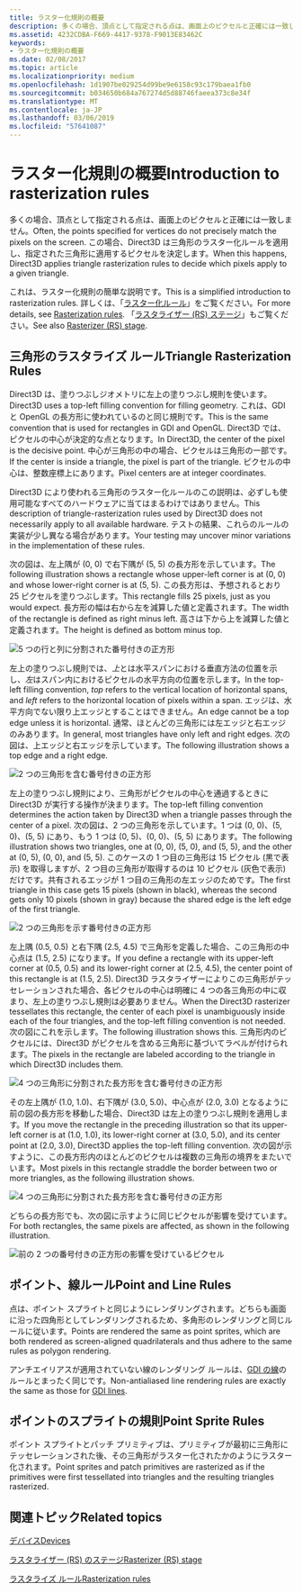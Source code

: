 ```yaml
---
title: ラスター化規則の概要
description: 多くの場合、頂点として指定される点は、画面上のピクセルと正確には一致しません。 この場合、Direct3D は三角形のラスター化ルールを適用し、指定された三角形に適用するピクセルを決定します。
ms.assetid: 4232CDBA-F669-4417-9378-F9013E83462C
keywords:
- ラスター化規則の概要
ms.date: 02/08/2017
ms.topic: article
ms.localizationpriority: medium
ms.openlocfilehash: 1d1907be029254d99be9e6158c93c179baea1fb0
ms.sourcegitcommit: b034650b684a767274d5d88746faeea373c8e34f
ms.translationtype: MT
ms.contentlocale: ja-JP
ms.lasthandoff: 03/06/2019
ms.locfileid: "57641087"
---
```

# <a name="introduction-to-rasterization-rules"></a><span data-ttu-id="3f498-105">ラスター化規則の概要</span><span class="sxs-lookup"><span data-stu-id="3f498-105">Introduction to rasterization rules</span></span>


<span data-ttu-id="3f498-106">多くの場合、頂点として指定される点は、画面上のピクセルと正確には一致しません。</span><span class="sxs-lookup"><span data-stu-id="3f498-106">Often, the points specified for vertices do not precisely match the pixels on the screen.</span></span> <span data-ttu-id="3f498-107">この場合、Direct3D は三角形のラスター化ルールを適用し、指定された三角形に適用するピクセルを決定します。</span><span class="sxs-lookup"><span data-stu-id="3f498-107">When this happens, Direct3D applies triangle rasterization rules to decide which pixels apply to a given triangle.</span></span>

<span data-ttu-id="3f498-108">これは、ラスター化規則の簡単な説明です。</span><span class="sxs-lookup"><span data-stu-id="3f498-108">This is a simplified introduction to rasterization rules.</span></span> <span data-ttu-id="3f498-109">詳しくは、「[ラスター化ルール](rasterization-rules.md)」をご覧ください。</span><span class="sxs-lookup"><span data-stu-id="3f498-109">For more details, see [Rasterization rules](rasterization-rules.md).</span></span> <span data-ttu-id="3f498-110">「[ラスタライザー (RS) ステージ](rasterizer-stage--rs-.md)」もご覧ください。</span><span class="sxs-lookup"><span data-stu-id="3f498-110">See also [Rasterizer (RS) stage](rasterizer-stage--rs-.md).</span></span>

## <a name="span-idtrianglerasterizationrulesspanspan-idtrianglerasterizationrulesspanspan-idtrianglerasterizationrulesspantriangle-rasterization-rules"></a><span data-ttu-id="3f498-111"><span id="Triangle_Rasterization_Rules"></span><span id="triangle_rasterization_rules"></span><span id="TRIANGLE_RASTERIZATION_RULES"></span>三角形のラスタライズ ルール</span><span class="sxs-lookup"><span data-stu-id="3f498-111"><span id="Triangle_Rasterization_Rules"></span><span id="triangle_rasterization_rules"></span><span id="TRIANGLE_RASTERIZATION_RULES"></span>Triangle Rasterization Rules</span></span>


<span data-ttu-id="3f498-112">Direct3D は、塗りつぶしジオメトリに左上の塗りつぶし規則を使います。</span><span class="sxs-lookup"><span data-stu-id="3f498-112">Direct3D uses a top-left filling convention for filling geometry.</span></span> <span data-ttu-id="3f498-113">これは、GDI と OpenGL の長方形に使われているのと同じ規則です。</span><span class="sxs-lookup"><span data-stu-id="3f498-113">This is the same convention that is used for rectangles in GDI and OpenGL.</span></span> <span data-ttu-id="3f498-114">Direct3D では、ピクセルの中心が決定的な点となります。</span><span class="sxs-lookup"><span data-stu-id="3f498-114">In Direct3D, the center of the pixel is the decisive point.</span></span> <span data-ttu-id="3f498-115">中心が三角形の中の場合、ピクセルは三角形の一部です。</span><span class="sxs-lookup"><span data-stu-id="3f498-115">If the center is inside a triangle, the pixel is part of the triangle.</span></span> <span data-ttu-id="3f498-116">ピクセルの中心は、整数座標上にあります。</span><span class="sxs-lookup"><span data-stu-id="3f498-116">Pixel centers are at integer coordinates.</span></span>

<span data-ttu-id="3f498-117">Direct3D により使われる三角形のラスター化ルールのこの説明は、必ずしも使用可能なすべてのハードウェアに当てはまるわけではありません。</span><span class="sxs-lookup"><span data-stu-id="3f498-117">This description of triangle-rasterization rules used by Direct3D does not necessarily apply to all available hardware.</span></span> <span data-ttu-id="3f498-118">テストの結果、これらのルールの実装が少し異なる場合があります。</span><span class="sxs-lookup"><span data-stu-id="3f498-118">Your testing may uncover minor variations in the implementation of these rules.</span></span>

<span data-ttu-id="3f498-119">次の図は、左上隅が (0, 0) で右下隅が (5, 5) の長方形を示しています。</span><span class="sxs-lookup"><span data-stu-id="3f498-119">The following illustration shows a rectangle whose upper-left corner is at (0, 0) and whose lower-right corner is at (5, 5).</span></span> <span data-ttu-id="3f498-120">この長方形は、予想されるとおり 25 ピクセルを塗りつぶします。</span><span class="sxs-lookup"><span data-stu-id="3f498-120">This rectangle fills 25 pixels, just as you would expect.</span></span> <span data-ttu-id="3f498-121">長方形の幅は右から左を減算した値と定義されます。</span><span class="sxs-lookup"><span data-stu-id="3f498-121">The width of the rectangle is defined as right minus left.</span></span> <span data-ttu-id="3f498-122">高さは下から上を減算した値と定義されます。</span><span class="sxs-lookup"><span data-stu-id="3f498-122">The height is defined as bottom minus top.</span></span>

![5 つの行と列に分割された番号付きの正方形](images/pixmap.png)

<span data-ttu-id="3f498-124">左上の塗りつぶし規則では、*上*とは水平スパンにおける垂直方法の位置を示し、*左*はスパン内におけるピクセルの水平方向の位置を示します。</span><span class="sxs-lookup"><span data-stu-id="3f498-124">In the top-left filling convention, *top* refers to the vertical location of horizontal spans, and *left* refers to the horizontal location of pixels within a span.</span></span> <span data-ttu-id="3f498-125">エッジは、水平方向でない限り上エッジとすることはできません。</span><span class="sxs-lookup"><span data-stu-id="3f498-125">An edge cannot be a top edge unless it is horizontal.</span></span> <span data-ttu-id="3f498-126">通常、ほとんどの三角形には左エッジと右エッジのみあります。</span><span class="sxs-lookup"><span data-stu-id="3f498-126">In general, most triangles have only left and right edges.</span></span> <span data-ttu-id="3f498-127">次の図は、上エッジと右エッジを示しています。</span><span class="sxs-lookup"><span data-stu-id="3f498-127">The following illustration shows a top edge and a right edge.</span></span>

![2 つの三角形を含む番号付きの正方形](images/triedge.png)

<span data-ttu-id="3f498-129">左上の塗りつぶし規則により、三角形がピクセルの中心を通過するときに Direct3D が実行する操作が決まります。</span><span class="sxs-lookup"><span data-stu-id="3f498-129">The top-left filling convention determines the action taken by Direct3D when a triangle passes through the center of a pixel.</span></span> <span data-ttu-id="3f498-130">次の図は、2 つの三角形を示しています。1 つは (0, 0)、(5, 0)、(5, 5) にあり、もう 1 つは (0, 5)、(0, 0)、(5, 5) にあります。</span><span class="sxs-lookup"><span data-stu-id="3f498-130">The following illustration shows two triangles, one at (0, 0), (5, 0), and (5, 5), and the other at (0, 5), (0, 0), and (5, 5).</span></span> <span data-ttu-id="3f498-131">このケースの 1 つ目の三角形は 15 ピクセル (黒で表示) を取得しますが、2 つ目の三角形が取得するのは 10 ピクセル (灰色で表示) だけです。共有されるエッジが 1 つ目の三角形の左エッジのためです。</span><span class="sxs-lookup"><span data-stu-id="3f498-131">The first triangle in this case gets 15 pixels (shown in black), whereas the second gets only 10 pixels (shown in gray) because the shared edge is the left edge of the first triangle.</span></span>

![2 つの三角形を示す番号付きの正方形](images/twotris.png)

<span data-ttu-id="3f498-133">左上隅 (0.5, 0.5) と右下隅 (2.5, 4.5) で三角形を定義した場合、この三角形の中心点は (1.5, 2.5) になります。</span><span class="sxs-lookup"><span data-stu-id="3f498-133">If you define a rectangle with its upper-left corner at (0.5, 0.5) and its lower-right corner at (2.5, 4.5), the center point of this rectangle is at (1.5, 2.5).</span></span> <span data-ttu-id="3f498-134">Direct3D ラスタライザーによりこの三角形がテッセレーションされた場合、各ピクセルの中心は明確に 4 つの各三角形の中に収まり、左上の塗りつぶし規則は必要ありません。</span><span class="sxs-lookup"><span data-stu-id="3f498-134">When the Direct3D rasterizer tessellates this rectangle, the center of each pixel is unambiguously inside each of the four triangles, and the top-left filling convention is not needed.</span></span> <span data-ttu-id="3f498-135">次の図にこれを示します。</span><span class="sxs-lookup"><span data-stu-id="3f498-135">The following illustration shows this.</span></span> <span data-ttu-id="3f498-136">三角形内のピクセルには、Direct3D がピクセルを含める三角形に基づいてラベルが付けられます。</span><span class="sxs-lookup"><span data-stu-id="3f498-136">The pixels in the rectangle are labeled according to the triangle in which Direct3D includes them.</span></span>

![4 つの三角形に分割された長方形を含む番号付きの正方形](images/noambig.png)

<span data-ttu-id="3f498-138">その左上隅が (1.0, 1.0)、右下隅が (3.0, 5.0)、中心点が (2.0, 3.0) となるように前の図の長方形を移動した場合、Direct3D は左上の塗りつぶし規則を適用します。</span><span class="sxs-lookup"><span data-stu-id="3f498-138">If you move the rectangle in the preceding illustration so that its upper-left corner is at (1.0, 1.0), its lower-right corner at (3.0, 5.0), and its center point at (2.0, 3.0), Direct3D applies the top-left filling convention.</span></span> <span data-ttu-id="3f498-139">次の図が示すように、この長方形内のほとんどのピクセルは複数の三角形の境界をまたいでいます。</span><span class="sxs-lookup"><span data-stu-id="3f498-139">Most pixels in this rectangle straddle the border between two or more triangles, as the following illustration shows.</span></span>

![4 つの三角形に分割された長方形を含む番号付きの正方形](images/fillrule.png)

<span data-ttu-id="3f498-141">どちらの長方形でも、次の図に示すように同じピクセルが影響を受けています。</span><span class="sxs-lookup"><span data-stu-id="3f498-141">For both rectangles, the same pixels are affected, as shown in the following illustration.</span></span>

![前の 2 つの番号付きの正方形の影響を受けているピクセル](images/samepix.png)

## <a name="span-idpointandlinerulesspanspan-idpointandlinerulesspanspan-idpointandlinerulesspanpoint-and-line-rules"></a><span data-ttu-id="3f498-143"><span id="Point_and_Line_Rules"></span><span id="point_and_line_rules"></span><span id="POINT_AND_LINE_RULES"></span>ポイント、線ルール</span><span class="sxs-lookup"><span data-stu-id="3f498-143"><span id="Point_and_Line_Rules"></span><span id="point_and_line_rules"></span><span id="POINT_AND_LINE_RULES"></span>Point and Line Rules</span></span>


<span data-ttu-id="3f498-144">点は、ポイント スプライトと同じようにレンダリングされます。どちらも画面に沿った四角形としてレンダリングされるため、多角形のレンダリングと同じルールに従います。</span><span class="sxs-lookup"><span data-stu-id="3f498-144">Points are rendered the same as point sprites, which are both rendered as screen-aligned quadrilaterals and thus adhere to the same rules as polygon rendering.</span></span>

<span data-ttu-id="3f498-145">アンチエイリアスが適用されていない線のレンダリング ルールは、[GDI の線](https://msdn.microsoft.com/library/windows/desktop/dd145027)のルールとまったく同じです。</span><span class="sxs-lookup"><span data-stu-id="3f498-145">Non-antialiased line rendering rules are exactly the same as those for [GDI lines](https://msdn.microsoft.com/library/windows/desktop/dd145027).</span></span>

## <a name="span-idpointspriterulesspanspan-idpointspriterulesspanspan-idpointspriterulesspanpoint-sprite-rules"></a><span data-ttu-id="3f498-146"><span id="Point_Sprite_Rules"></span><span id="point_sprite_rules"></span><span id="POINT_SPRITE_RULES"></span>ポイントのスプライトの規則</span><span class="sxs-lookup"><span data-stu-id="3f498-146"><span id="Point_Sprite_Rules"></span><span id="point_sprite_rules"></span><span id="POINT_SPRITE_RULES"></span>Point Sprite Rules</span></span>


<span data-ttu-id="3f498-147">ポイント スプライトとパッチ プリミティブは、プリミティブが最初に三角形にテッセレーションされた後、その三角形がラスター化されたかのようにラスター化されます。</span><span class="sxs-lookup"><span data-stu-id="3f498-147">Point sprites and patch primitives are rasterized as if the primitives were first tessellated into triangles and the resulting triangles rasterized.</span></span>

## <a name="span-idrelated-topicsspanrelated-topics"></a><span data-ttu-id="3f498-148"><span id="related-topics"></span>関連トピック</span><span class="sxs-lookup"><span data-stu-id="3f498-148"><span id="related-topics"></span>Related topics</span></span>


[<span data-ttu-id="3f498-149">デバイス</span><span class="sxs-lookup"><span data-stu-id="3f498-149">Devices</span></span>](devices.md)

[<span data-ttu-id="3f498-150">ラスタライザー (RS) のステージ</span><span class="sxs-lookup"><span data-stu-id="3f498-150">Rasterizer (RS) stage</span></span>](rasterizer-stage--rs-.md)

[<span data-ttu-id="3f498-151">ラスタライズ ルール</span><span class="sxs-lookup"><span data-stu-id="3f498-151">Rasterization rules</span></span>](rasterization-rules.md)

 

 




